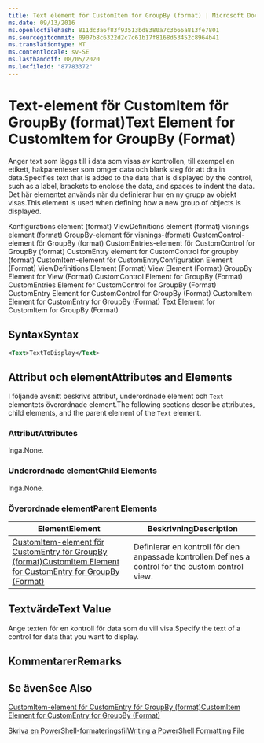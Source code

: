 ```yaml
---
title: Text element för CustomItem for GroupBy (format) | Microsoft Docs
ms.date: 09/13/2016
ms.openlocfilehash: 811dc3a6f83f93513bd8380a7c3b66a813fe7801
ms.sourcegitcommit: 0907b8c6322d2c7c61b17f8168d53452c8964b41
ms.translationtype: MT
ms.contentlocale: sv-SE
ms.lasthandoff: 08/05/2020
ms.locfileid: "87783372"
---
```

# <a name="text-element-for-customitem-for-groupby-format"></a><span data-ttu-id="94cf5-102">Text-element för CustomItem för GroupBy (format)</span><span class="sxs-lookup"><span data-stu-id="94cf5-102">Text Element for CustomItem for GroupBy (Format)</span></span>

<span data-ttu-id="94cf5-103">Anger text som läggs till i data som visas av kontrollen, till exempel en etikett, hakparenteser som omger data och blank steg för att dra in data.</span><span class="sxs-lookup"><span data-stu-id="94cf5-103">Specifies text that is added to the data that is displayed by the control, such as a label, brackets to enclose the data, and spaces to indent the data.</span></span> <span data-ttu-id="94cf5-104">Det här elementet används när du definierar hur en ny grupp av objekt visas.</span><span class="sxs-lookup"><span data-stu-id="94cf5-104">This element is used when defining how a new group of objects is displayed.</span></span>

<span data-ttu-id="94cf5-105">Konfigurations element (format) ViewDefinitions element (format) visnings element (format) GroupBy-element för visnings-(format) CustomControl-element för GroupBy (format) CustomEntries-element för CustomControl for GroupBy (format) CustomEntry element for CustomControl for groupby (format) CustomItem-element för CustomEntry</span><span class="sxs-lookup"><span data-stu-id="94cf5-105">Configuration Element (Format) ViewDefinitions Element (Format) View Element (Format) GroupBy Element for View (Format) CustomControl Element for GroupBy (Format) CustomEntries Element for CustomControl for GroupBy (Format) CustomEntry Element for CustomControl for GroupBy (Format) CustomItem Element for CustomEntry for GroupBy (Format) Text Element for CustomItem for GroupBy (Format)</span></span>

## <a name="syntax"></a><span data-ttu-id="94cf5-106">Syntax</span><span class="sxs-lookup"><span data-stu-id="94cf5-106">Syntax</span></span>

```xml
<Text>TextToDisplay</Text>
```

## <a name="attributes-and-elements"></a><span data-ttu-id="94cf5-107">Attribut och element</span><span class="sxs-lookup"><span data-stu-id="94cf5-107">Attributes and Elements</span></span>

<span data-ttu-id="94cf5-108">I följande avsnitt beskrivs attribut, underordnade element och `Text` elementets överordnade element.</span><span class="sxs-lookup"><span data-stu-id="94cf5-108">The following sections describe attributes, child elements, and the parent element of the `Text` element.</span></span>

### <a name="attributes"></a><span data-ttu-id="94cf5-109">Attribut</span><span class="sxs-lookup"><span data-stu-id="94cf5-109">Attributes</span></span>

<span data-ttu-id="94cf5-110">Inga.</span><span class="sxs-lookup"><span data-stu-id="94cf5-110">None.</span></span>

### <a name="child-elements"></a><span data-ttu-id="94cf5-111">Underordnade element</span><span class="sxs-lookup"><span data-stu-id="94cf5-111">Child Elements</span></span>

<span data-ttu-id="94cf5-112">Inga.</span><span class="sxs-lookup"><span data-stu-id="94cf5-112">None.</span></span>

### <a name="parent-elements"></a><span data-ttu-id="94cf5-113">Överordnade element</span><span class="sxs-lookup"><span data-stu-id="94cf5-113">Parent Elements</span></span>

|<span data-ttu-id="94cf5-114">Element</span><span class="sxs-lookup"><span data-stu-id="94cf5-114">Element</span></span>|<span data-ttu-id="94cf5-115">Beskrivning</span><span class="sxs-lookup"><span data-stu-id="94cf5-115">Description</span></span>|
|-------------|-----------------|
|[<span data-ttu-id="94cf5-116">CustomItem-element för CustomEntry för GroupBy (format)</span><span class="sxs-lookup"><span data-stu-id="94cf5-116">CustomItem Element for CustomEntry for GroupBy (Format)</span></span>](./customitem-element-for-customentry-for-groupby-format.md)|<span data-ttu-id="94cf5-117">Definierar en kontroll för den anpassade kontrollen.</span><span class="sxs-lookup"><span data-stu-id="94cf5-117">Defines a control for the custom control view.</span></span>|

## <a name="text-value"></a><span data-ttu-id="94cf5-118">Textvärde</span><span class="sxs-lookup"><span data-stu-id="94cf5-118">Text Value</span></span>

<span data-ttu-id="94cf5-119">Ange texten för en kontroll för data som du vill visa.</span><span class="sxs-lookup"><span data-stu-id="94cf5-119">Specify the text of a control for data that you want to display.</span></span>

## <a name="remarks"></a><span data-ttu-id="94cf5-120">Kommentarer</span><span class="sxs-lookup"><span data-stu-id="94cf5-120">Remarks</span></span>

## <a name="see-also"></a><span data-ttu-id="94cf5-121">Se även</span><span class="sxs-lookup"><span data-stu-id="94cf5-121">See Also</span></span>

[<span data-ttu-id="94cf5-122">CustomItem-element för CustomEntry för GroupBy (format)</span><span class="sxs-lookup"><span data-stu-id="94cf5-122">CustomItem Element for CustomEntry for GroupBy (Format)</span></span>](./customitem-element-for-customentry-for-groupby-format.md)

[<span data-ttu-id="94cf5-123">Skriva en PowerShell-formateringsfil</span><span class="sxs-lookup"><span data-stu-id="94cf5-123">Writing a PowerShell Formatting File</span></span>](./writing-a-powershell-formatting-file.md)
